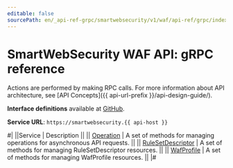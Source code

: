 ```yaml
---
editable: false
sourcePath: en/_api-ref-grpc/smartwebsecurity/v1/waf/api-ref/grpc/index.md
---
```


# SmartWebSecurity WAF API: gRPC reference

Actions are performed by making RPC calls. For more information about API architecture, see [API Concepts]({{ api-url-prefix }}/api-design-guide/).

**Interface definitions** available at [GitHub](https://github.com/yandex-cloud/cloudapi/tree/master/yandex/cloud/smartwebsecurity/v1/waf).

**Service URL**: `https://smartwebsecurity.{{ api-host }}`

#|
||Service | Description ||
|| [Operation](Operation/index.md) | A set of methods for managing operations for asynchronous API requests. ||
|| [RuleSetDescriptor](RuleSetDescriptor/index.md) | A set of methods for managing RuleSetDescriptor resources. ||
|| [WafProfile](WafProfile/index.md) | A set of methods for managing WafProfile resources. ||
|#